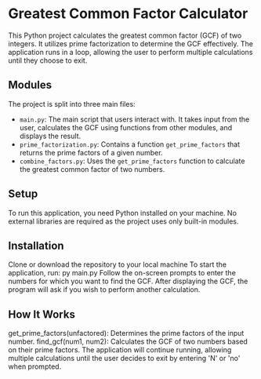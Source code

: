 # Greatest Common Factor Calculator

This Python project calculates the greatest common factor (GCF) of two integers. It utilizes prime factorization to determine the GCF effectively. The application runs in a loop, allowing the user to perform multiple calculations until they choose to exit.

## Modules

The project is split into three main files:

- `main.py`: The main script that users interact with. It takes input from the user, calculates the GCF using functions from other modules, and displays the result.
- `prime_factorization.py`: Contains a function `get_prime_factors` that returns the prime factors of a given number.
- `combine_factors.py`: Uses the `get_prime_factors` function to calculate the greatest common factor of two numbers.

## Setup

To run this application, you need Python installed on your machine. No external libraries are required as the project uses only built-in modules.

## Installation

Clone or download the repository to your local machine
To start the application, run: py main.py
Follow the on-screen prompts to enter the numbers for which you want to find the GCF. After displaying the GCF, the program will ask if you wish to perform another calculation.

## How It Works
get_prime_factors(unfactored): Determines the prime factors of the input number.
find_gcf(num1, num2): Calculates the GCF of two numbers based on their prime factors.
The application will continue running, allowing multiple calculations until the user decides to exit by entering 'N' or 'no' when prompted.
